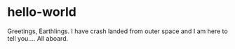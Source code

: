 # hello-world
Greetings, Earthlings.
I have crash landed from outer space and I am here to tell you....
All aboard.
